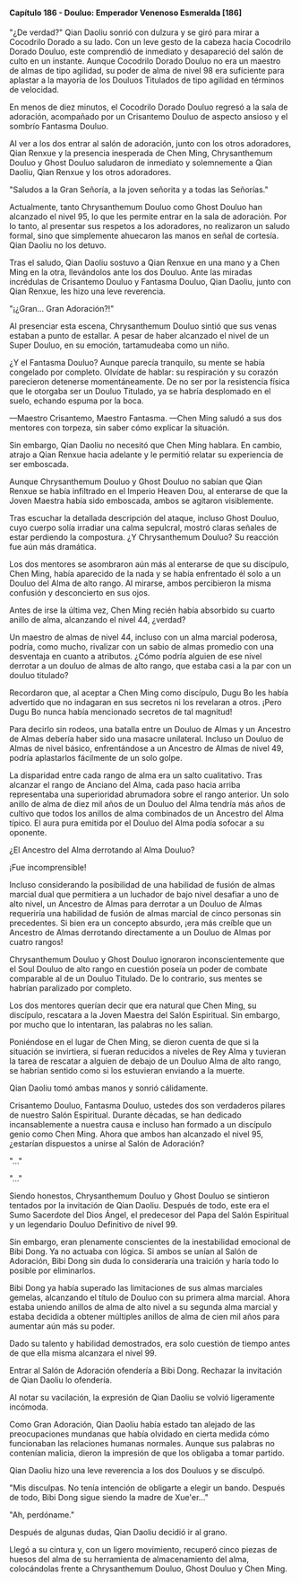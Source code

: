 
#### Capítulo 186 - Douluo: Emperador Venenoso Esmeralda [186]

"¿De verdad?" Qian Daoliu sonrió con dulzura y se giró para mirar a Cocodrilo Dorado a su lado. Con un leve gesto de la cabeza hacia Cocodrilo Dorado Douluo, este comprendió de inmediato y desapareció del salón de culto en un instante. Aunque Cocodrilo Dorado Douluo no era un maestro de almas de tipo agilidad, su poder de alma de nivel 98 era suficiente para aplastar a la mayoría de los Douluos Titulados de tipo agilidad en términos de velocidad.

En menos de diez minutos, el Cocodrilo Dorado Douluo regresó a la sala de adoración, acompañado por un Crisantemo Douluo de aspecto ansioso y el sombrío Fantasma Douluo.

Al ver a los dos entrar al salón de adoración, junto con los otros adoradores, Qian Renxue y la presencia inesperada de Chen Ming, Chrysanthemum Douluo y Ghost Douluo saludaron de inmediato y solemnemente a Qian Daoliu, Qian Renxue y los otros adoradores.

"Saludos a la Gran Señoría, a la joven señorita y a todas las Señorías."

Actualmente, tanto Chrysanthemum Douluo como Ghost Douluo han alcanzado el nivel 95, lo que les permite entrar en la sala de adoración. Por lo tanto, al presentar sus respetos a los adoradores, no realizaron un saludo formal, sino que simplemente ahuecaron las manos en señal de cortesía. Qian Daoliu no los detuvo.

Tras el saludo, Qian Daoliu sostuvo a Qian Renxue en una mano y a Chen Ming en la otra, llevándolos ante los dos Douluo. Ante las miradas incrédulas de Crisantemo Douluo y Fantasma Douluo, Qian Daoliu, junto con Qian Renxue, les hizo una leve reverencia.

"¡¿Gran... Gran Adoración?!"

Al presenciar esta escena, Chrysanthemum Douluo sintió que sus venas estaban a punto de estallar. A pesar de haber alcanzado el nivel de un Super Douluo, en su emoción, tartamudeaba como un niño.

¿Y el Fantasma Douluo? Aunque parecía tranquilo, su mente se había congelado por completo. Olvídate de hablar: su respiración y su corazón parecieron detenerse momentáneamente. De no ser por la resistencia física que le otorgaba ser un Douluo Titulado, ya se habría desplomado en el suelo, echando espuma por la boca.

—Maestro Crisantemo, Maestro Fantasma. —Chen Ming saludó a sus dos mentores con torpeza, sin saber cómo explicar la situación.

Sin embargo, Qian Daoliu no necesitó que Chen Ming hablara. En cambio, atrajo a Qian Renxue hacia adelante y le permitió relatar su experiencia de ser emboscada.

Aunque Chrysanthemum Douluo y Ghost Douluo no sabían que Qian Renxue se había infiltrado en el Imperio Heaven Dou, al enterarse de que la Joven Maestra había sido emboscada, ambos se agitaron visiblemente.

Tras escuchar la detallada descripción del ataque, incluso Ghost Douluo, cuyo cuerpo solía irradiar una calma sepulcral, mostró claras señales de estar perdiendo la compostura. ¿Y Chrysanthemum Douluo? Su reacción fue aún más dramática.

Los dos mentores se asombraron aún más al enterarse de que su discípulo, Chen Ming, había aparecido de la nada y se había enfrentado él solo a un Douluo del Alma de alto rango. Al mirarse, ambos percibieron la misma confusión y desconcierto en sus ojos.

Antes de irse la última vez, Chen Ming recién había absorbido su cuarto anillo de alma, alcanzando el nivel 44, ¿verdad?

Un maestro de almas de nivel 44, incluso con un alma marcial poderosa, podría, como mucho, rivalizar con un sabio de almas promedio con una desventaja en cuanto a atributos. ¿Cómo podría alguien de ese nivel derrotar a un douluo de almas de alto rango, que estaba casi a la par con un douluo titulado?

Recordaron que, al aceptar a Chen Ming como discípulo, Dugu Bo les había advertido que no indagaran en sus secretos ni los revelaran a otros. ¡Pero Dugu Bo nunca había mencionado secretos de tal magnitud!

Para decirlo sin rodeos, una batalla entre un Douluo de Almas y un Ancestro de Almas debería haber sido una masacre unilateral. Incluso un Douluo de Almas de nivel básico, enfrentándose a un Ancestro de Almas de nivel 49, podría aplastarlos fácilmente de un solo golpe.

La disparidad entre cada rango de alma era un salto cualitativo. Tras alcanzar el rango de Anciano del Alma, cada paso hacia arriba representaba una superioridad abrumadora sobre el rango anterior. Un solo anillo de alma de diez mil años de un Douluo del Alma tendría más años de cultivo que todos los anillos de alma combinados de un Ancestro del Alma típico. El aura pura emitida por el Douluo del Alma podía sofocar a su oponente.

¿El Ancestro del Alma derrotando al Alma Douluo?

¡Fue incomprensible!

Incluso considerando la posibilidad de una habilidad de fusión de almas marcial dual que permitiera a un luchador de bajo nivel desafiar a uno de alto nivel, un Ancestro de Almas para derrotar a un Douluo de Almas requeriría una habilidad de fusión de almas marcial de cinco personas sin precedentes. Si bien era un concepto absurdo, ¡era más creíble que un Ancestro de Almas derrotando directamente a un Douluo de Almas por cuatro rangos!

Chrysanthemum Douluo y Ghost Douluo ignoraron inconscientemente que el Soul Douluo de alto rango en cuestión poseía un poder de combate comparable al de un Douluo Titulado. De lo contrario, sus mentes se habrían paralizado por completo.

Los dos mentores querían decir que era natural que Chen Ming, su discípulo, rescatara a la Joven Maestra del Salón Espiritual. Sin embargo, por mucho que lo intentaran, las palabras no les salían.

Poniéndose en el lugar de Chen Ming, se dieron cuenta de que si la situación se invirtiera, si fueran reducidos a niveles de Rey Alma y tuvieran la tarea de rescatar a alguien de debajo de un Douluo Alma de alto rango, se habrían sentido como si los estuvieran enviando a la muerte.

Qian Daoliu tomó ambas manos y sonrió cálidamente.

Crisantemo Douluo, Fantasma Douluo, ustedes dos son verdaderos pilares de nuestro Salón Espiritual. Durante décadas, se han dedicado incansablemente a nuestra causa e incluso han formado a un discípulo genio como Chen Ming. Ahora que ambos han alcanzado el nivel 95, ¿estarían dispuestos a unirse al Salón de Adoración?

"..."

"..."

Siendo honestos, Chrysanthemum Douluo y Ghost Douluo se sintieron tentados por la invitación de Qian Daoliu. Después de todo, este era el Sumo Sacerdote del Dios Ángel, el predecesor del Papa del Salón Espiritual y un legendario Douluo Definitivo de nivel 99.

Sin embargo, eran plenamente conscientes de la inestabilidad emocional de Bibi Dong. Ya no actuaba con lógica. Si ambos se unían al Salón de Adoración, Bibi Dong sin duda lo consideraría una traición y haría todo lo posible por eliminarlos.

Bibi Dong ya había superado las limitaciones de sus almas marciales gemelas, alcanzando el título de Douluo con su primera alma marcial. Ahora estaba uniendo anillos de alma de alto nivel a su segunda alma marcial y estaba decidida a obtener múltiples anillos de alma de cien mil años para aumentar aún más su poder.

Dado su talento y habilidad demostrados, era solo cuestión de tiempo antes de que ella misma alcanzara el nivel 99.

Entrar al Salón de Adoración ofendería a Bibi Dong. Rechazar la invitación de Qian Daoliu lo ofendería.

Al notar su vacilación, la expresión de Qian Daoliu se volvió ligeramente incómoda.

Como Gran Adoración, Qian Daoliu había estado tan alejado de las preocupaciones mundanas que había olvidado en cierta medida cómo funcionaban las relaciones humanas normales. Aunque sus palabras no contenían malicia, dieron la impresión de que los obligaba a tomar partido.

Qian Daoliu hizo una leve reverencia a los dos Douluos y se disculpó.

"Mis disculpas. No tenía intención de obligarte a elegir un bando. Después de todo, Bibi Dong sigue siendo la madre de Xue'er..."

"Ah, perdóname."

Después de algunas dudas, Qian Daoliu decidió ir al grano.

Llegó a su cintura y, con un ligero movimiento, recuperó cinco piezas de huesos del alma de su herramienta de almacenamiento del alma, colocándolas frente a Chrysanthemum Douluo, Ghost Douluo y Chen Ming.